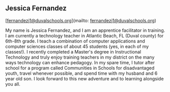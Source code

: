 ## Jessica  Fernandez

[fernandezj1@duvalschools.org](mailto: fernandezj1@duvalschools.org)

My name is Jessica Fernandez, and I am an apprentice facilitator in training. I am currently a technology teacher in Atlantic Beach, FL (Duval county) for 6th-8th grade. I teach a combination of computer applications and computer sciences classes of about 45 students (yes, in each of my classes!). I recently completed a Master's degree in Instructional Technology and truly enjoy training teachers in my district on the many ways technology can enhance pedagogy. In my spare time, I tutor after school for a program called Communities in Schools for disadvantaged youth, travel whenever possible, and spend time with my husband and 6 year old son. I look forward to this new adventure and to learning alongside you all.
